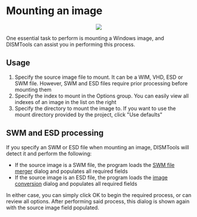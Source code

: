 # Mounting an image

<p align="center">
	<img src="../../../res/getting_started/mount_an_image.png" />
</p>

One essential task to perform is mounting a Windows image, and DISMTools can assist you in performing this process.

## Usage

1. Specify the source image file to mount. It can be a WIM, VHD, ESD or SWM file. However, SWM and ESD files require prior processing before mounting them
2. Specify the index to mount in the Options group. You can easily view all indexes of an image in the list on the right
3. Specify the directory to mount the image to. If you want to use the mount directory provided by the project, click "Use defaults"

## SWM and ESD processing

If you specify an SWM or ESD file when mounting an image, DISMTools will detect it and perform the following:

- If the source image is a SWM file, the program loads the [SWM file merger](../../tools/swm2wim) dialog and populates all required fields
- If the source image is an ESD file, the program loads the [image conversion](../../tools/wim2esd) dialog and populates all required fields

In either case, you can simply click OK to begin the required process, or can review all options. After performing said process, this dialog is shown again with the source image field populated.